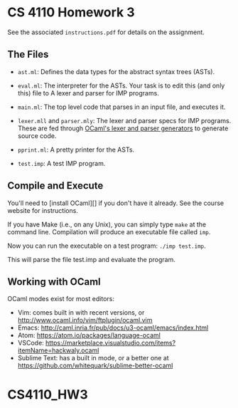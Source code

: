 CS 4110 Homework 3
==================

See the associated `instructions.pdf` for details on the assignment.


The Files
---------

- `ast.ml`:
  Defines the data types for the abstract syntax trees (ASTs).

- `eval.ml`:
  The interpreter for the ASTs. Your task is to edit this (and
  only this) file to A lexer and parser for IMP programs.

- `main.ml`:
  The top level code that parses in an input file, and executes it.

- `lexer.mll` and `parser.mly`:
  The lexer and parser specs for IMP programs. These are fed through [OCaml's
  lexer and parser generators][ocamlyacc] to generate source code.

- `pprint.ml`:
  A pretty printer for the ASTs.

- `test.imp`:
  A test IMP program.

[ocamlyacc]: http://caml.inria.fr/pub/docs/manual-ocaml/lexyacc.html


Compile and Execute
-------------------

You'll need to [install OCaml][] if you don't have it already. See the course website for instructions. 

If you have Make (i.e., on any Unix), you can simply type `make` at the
command line. Compilation will produce an executable file
called `imp`.

Now you can run the executable on a test program: `./imp test.imp`.

This will parse the file test.imp and evaluate the program.

Working with OCaml
------------------

OCaml modes exist for most editors:

* Vim: comes built in with recent versions, or
  http://www.ocaml.info/vim/ftplugin/ocaml.vim
* Emacs: http://caml.inria.fr/pub/docs/u3-ocaml/emacs/index.html
* Atom: https://atom.io/packages/language-ocaml
* VSCode: https://marketplace.visualstudio.com/items?itemName=hackwaly.ocaml
* Sublime Text: has a built in mode, or a better one at
  https://github.com/whitequark/sublime-better-ocaml
# CS4110_HW3

